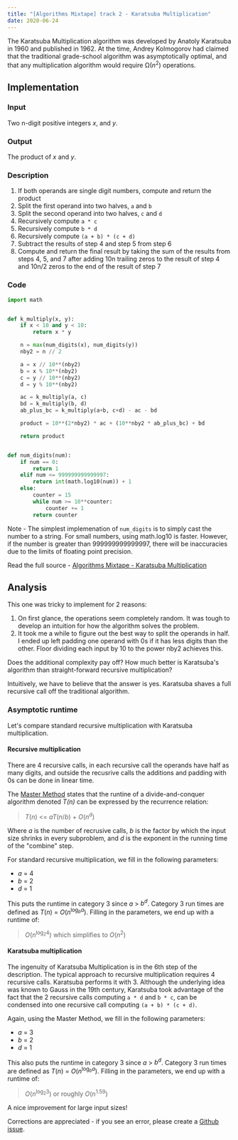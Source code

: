 ```yaml
---
title: "[Algorithms Mixtape] track 2 - Karatsuba Multiplication"
date: 2020-06-24
---
```


The Karatsuba Multiplication algorithm was developed by Anatoly Karatsuba in
1960 and published in 1962. At the time, Andrey Kolmogorov had claimed that the
traditional grade-school algorithm was asymptotically optimal, and that any
multiplication algorithm would require Ω(_n_<sup>2</sup>) operations.

## Implementation

### Input

Two n-digit positive integers _x_, and _y_.

### Output

The product of _x_ and _y_.

### Description

1. If both operands are single digit numbers, compute and return the product
2. Split the first operand into two halves, `a` and `b`
3. Split the second operand into two halves, `c` and `d`
4. Recursively compute `a * c`
5. Recursively compute `b * d`
6. Recursively compute `(a + b) * (c + d)`
7. Subtract the results of step 4 and step 5 from step 6
8. Compute and return the final result by taking the sum of the results from
   steps 4, 5, and 7 after adding 10<super>n</super> trailing zeros to the
   result of step 4 and 10<super>n/2</super> zeros to the end of the result of
   step 7

### Code

```python
import math


def k_multiply(x, y):
    if x < 10 and y < 10:
        return x * y

    n = max(num_digits(x), num_digits(y))
    nby2 = n // 2

    a = x // 10**(nby2)
    b = x % 10**(nby2)
    c = y // 10**(nby2)
    d = y % 10**(nby2)

    ac = k_multiply(a, c)
    bd = k_multiply(b, d)
    ab_plus_bc = k_multiply(a+b, c+d) - ac - bd

    product = 10**(2*nby2) * ac + (10**nby2 * ab_plus_bc) + bd

    return product


def num_digits(num):
    if num == 0:
        return 1
    elif num <= 999999999999997:
        return int(math.log10(num)) + 1
    else:
        counter = 15
        while num >= 10**counter:
            counter += 1
        return counter
```

Note - The simplest implemenation of `num_digits` is to simply cast the number to
a string. For small numbers, using math.log10 is faster. However, if the number
is greater than 999999999999997, there will be inaccuracies due to the limits of
floating point precision.

Read the full source - [Algorithms Mixtape - Karatsuba Multiplication](https://github.com/julianmclain/algorithms-mixtape/tree/master/src/karatsuba_multiplication)

## Analysis

This one was tricky to implement for 2 reasons:

1. On first glance, the operations seem completely random. It was tough to
   develop an intuition for how the algorithm solves the problem.
2. It took me a while to figure out the best way to split the operands in
   half. I ended up left padding one operand with 0s if it has less digits than
   the other. Floor dividing each input by 10 to the power nby2 achieves this.

Does the additional complexity pay off? How much better is Karatsuba's algorithm
than straight-forward recursive multiplication?

Intuitively, we have to believe that the answer is yes. Karatsuba shaves a full
recursive call off the traditional algorithm.

### Asymptotic runtime

Let's compare standard recursive multiplication with Karatsuba multiplication.

#### Recursive multiplication

There are 4 recursive calls, in each recursive call the operands have half as many digits,
and outside the recusrive calls the additions and padding with
0s can be done in linear time.

The [Master
Method](<https://en.wikipedia.org/wiki/Master_theorem_(analysis_of_algorithms)>)
states that the runtine of a divide-and-conquer algorithm denoted _T(n)_ can be
expressed by the recurrence relation:

> _T_(_n_) <= _aT_(_n_/_b_) + _O_(_n_<sup>_d_</sup>)

Where _a_ is the number of recrusive calls, _b_ is the factor by which the input
size shrinks in every subproblem, and _d_ is the exponent in the running time of
the "combine" step.

For standard recursive multiplication, we fill in the following parameters:

- _a_ = 4
- _b_ = 2
- _d_ = 1

This puts the runtime in category 3 since _a_ > _b<sup>d</sup>_. Category 3 run
times are defined as _T_(_n_) = _O_(_n_<sup>log<sub>_b_</sub>_a_</sup>). Filling in the
parameters, we end up with a runtime of:

> _O_(_n_<sup>log<sub>2</sub>4</sup>) which simplifies to _O_(_n_<sup>2</sup>)

#### Karatsuba multiplication

The ingenuity of Karatsuba Multiplication is in the 6th step of the description.
The typical approach to recursive multiplication requires 4 recursive calls.
Karatsuba performs it with 3. Although the underlying idea was known to Gauss in
the 19th century, Karatsuba took advantage of the fact that the 2 recursive
calls computing `a * d` and `b * c`, can be condensed into one recursive call
computing `(a + b) * (c + d)`.

Again, using the Master Method, we fill in the following parameters:

- _a_ = 3
- _b_ = 2
- _d_ = 1

This also puts the runtime in category 3 since _a_ > _b<sup>d</sup>_. Category 3 run
times are defined as _T_(_n_) = _O_(_n_<sup>log<sub>_b_</sub>_a_</sup>). Filling in the
parameters, we end up with a runtime of:

> _O_(_n_<sup>log<sub>2</sub>3</sup>) or roughly _O_(_n_<sup>1.59</sup>)

A nice improvement for large input sizes!

Corrections are appreciated - if you see an error, please create a [Github issue](https://github.com/julianmclain/blog/issues?q=is%3Aissue+is%3Aopen+sort%3Aupdated-desc).
